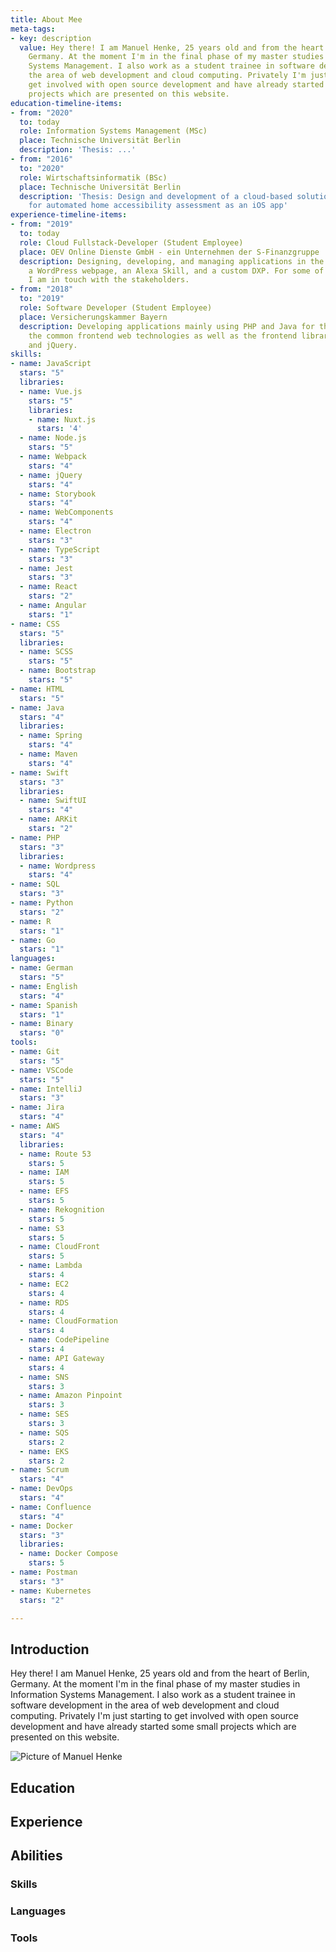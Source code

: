 ```yaml
---
title: About Mee
meta-tags:
- key: description
  value: Hey there! I am Manuel Henke, 25 years old and from the heart of Berlin,
    Germany. At the moment I'm in the final phase of my master studies in Information
    Systems Management. I also work as a student trainee in software development in
    the area of web development and cloud computing. Privately I'm just starting to
    get involved with open source development and have already started some small
    projects which are presented on this website.
education-timeline-items:
- from: "2020"
  to: today
  role: Information Systems Management (MSc)
  place: Technische Universität Berlin
  description: 'Thesis: ...'
- from: "2016"
  to: "2020"
  role: Wirtschaftsinformatik (BSc)
  place: Technische Universität Berlin
  description: 'Thesis: Design and development of a cloud-based solution approach
    for automated home accessibility assessment as an iOS app'
experience-timeline-items:
- from: "2019"
  to: today
  role: Cloud Fullstack-Developer (Student Employee)
  place: OEV Online Dienste GmbH - ein Unternehmen der S-Finanzgruppe
  description: Designing, developing, and managing applications in the cloud, including
    a WordPress webpage, an Alexa Skill, and a custom DXP. For some of these projects,
    I am in touch with the stakeholders.
- from: "2018"
  to: "2019"
  role: Software Developer (Student Employee)
  place: Versicherungskammer Bayern
  description: Developing applications mainly using PHP and Java for the backend and
    the common frontend web technologies as well as the frontend libraries Bootstrap
    and jQuery.
skills:
- name: JavaScript
  stars: "5"
  libraries:
  - name: Vue.js
    stars: "5"
    libraries:
    - name: Nuxt.js
      stars: '4'
  - name: Node.js
    stars: "5"
  - name: Webpack
    stars: "4"
  - name: jQuery
    stars: "4"
  - name: Storybook
    stars: "4"
  - name: WebComponents
    stars: "4"
  - name: Electron
    stars: "3"
  - name: TypeScript
    stars: "3"
  - name: Jest
    stars: "3"
  - name: React
    stars: "2"
  - name: Angular
    stars: "1"
- name: CSS
  stars: "5"
  libraries:
  - name: SCSS
    stars: "5"
  - name: Bootstrap
    stars: "5"
- name: HTML
  stars: "5"
- name: Java
  stars: "4"
  libraries:
  - name: Spring
    stars: "4"
  - name: Maven
    stars: "4"
- name: Swift
  stars: "3"
  libraries:
  - name: SwiftUI
    stars: "4"
  - name: ARKit
    stars: "2"
- name: PHP
  stars: "3"
  libraries:
  - name: Wordpress
    stars: "4"
- name: SQL
  stars: "3"
- name: Python
  stars: "2"
- name: R
  stars: "1"
- name: Go
  stars: "1"
languages:
- name: German
  stars: "5"
- name: English
  stars: "4"
- name: Spanish
  stars: "1"
- name: Binary
  stars: "0"
tools:
- name: Git
  stars: "5"
- name: VSCode
  stars: "5"
- name: IntelliJ
  stars: "3"
- name: Jira
  stars: "4"
- name: AWS
  stars: "4"
  libraries:
  - name: Route 53
    stars: 5
  - name: IAM
    stars: 5
  - name: EFS
    stars: 5
  - name: Rekognition
    stars: 5
  - name: S3
    stars: 5
  - name: CloudFront
    stars: 5
  - name: Lambda
    stars: 4
  - name: EC2
    stars: 4
  - name: RDS
    stars: 4
  - name: CloudFormation
    stars: 4
  - name: CodePipeline
    stars: 4
  - name: API Gateway
    stars: 4
  - name: SNS
    stars: 3
  - name: Amazon Pinpoint
    stars: 3
  - name: SES
    stars: 3
  - name: SQS
    stars: 2
  - name: EKS
    stars: 2
- name: Scrum
  stars: "4"
- name: DevOps
  stars: "4"
- name: Confluence
  stars: "4"
- name: Docker
  stars: "3"
  libraries:
  - name: Docker Compose
    stars: 5
- name: Postman
  stars: "3"
- name: Kubernetes
  stars: "2"

---
```

<section id="introduction">
  <!-- #introduction -->
  <h2 class="visually-hidden">Introduction</h2>
  <div class="row">
    <div class="col">
      <p class="lead">
        Hey there! I am Manuel Henke, 25 years old and from
        the heart of Berlin, Germany. At the moment I'm in the final phase
        of my master studies in Information Systems Management. I also work
        as a student trainee in software development in the area of web
        development and cloud computing. Privately I'm just starting to get
        involved with open source development and have already started some
        small projects which are presented on this website.
      </p>
    </div>
    <div class="col-12 col-sm-4 col-md-3 text-center">
      <img
        src="/images/manuel-henke.jpg"
        class="img-fluid rounded-circle"
        alt="Picture of Manuel Henke"
      />
    </div>
  </div>
  <!-- /#introduction -->
</section>

<section id="education">
  <!-- #education -->
  <h2>Education</h2>
  <timeline-main :timeline-items="education-timeline-items" unique-timeline></timeline-main>
  <!-- /#education -->
</section>

<section id="experience">
  <!-- #experience -->
  <h2>Experience</h2>
  <timeline-main :timeline-items="experience-timeline-items" unique-timeline /></timeline-main>
  <!-- /#experience -->
</section>

<section id="abilities">
  <!-- #abilities -->
  <h2>Abilities</h2>
  <section class="space-4">
    <h3>Skills</h3>
    <ability-main :entries="skills"></ability-main>
  </section>

  <section class="space-4">
    <h3>Languages</h3>
    <ability-main :entries="languages"></ability-main>
  </section>

  <section class="space-4">
    <h3>Tools</h3>
    <ability-main :entries="tools"></ability-main>
  </section>
  <!-- /#abilities -->
</section>